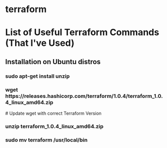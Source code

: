 # terraform
<h1>List of Useful Terraform Commands (That I've Used)</h1>
<h2>Installation on Ubuntu distros</h2>
<h3>sudo apt-get install unzip</h3>

<h3>wget https://releases.hashicorp.com/terraform/1.0.4/terraform_1.0.4_linux_amd64.zip</h3>
# Update wget with correct Terraform Version

<h3>unzip terraform_1.0.4_linux_amd64.zip</h3>

<h3>sudo mv terraform /usr/local/bin<h3>


	
